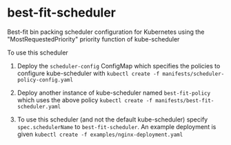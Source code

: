 # best-fit-scheduler
Best-fit bin packing scheduler configuration for Kubernetes using the "MostRequestedPriority" priority function of kube-scheduler

To use this scheduler

1. Deploy the `scheduler-config` ConfigMap which specifies the policies to configure kube-scheduler with
`kubectl create -f manifests/scheduler-policy-config.yaml`

2. Deploy another instance of kube-scheduler named `best-fit-policy` which uses the above policy
`kubectl create -f manifests/best-fit-scheduler.yaml`

3. To use this scheduler (and not the default kube-scheduler) specify `spec.schedulerName` to `best-fit-scheduler`. An example deployment is given
`kubectl create -f examples/nginx-deployment.yaml`
